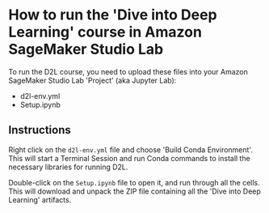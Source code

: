 # How to run the 'Dive into Deep Learning' course in Amazon SageMaker Studio Lab

To run the D2L course, you need to upload these files into your Amazon SageMaker Studio Lab 'Project' (aka Jupyter Lab):

- d2l-env.yml
- Setup.ipynb

## Instructions 

Right click on the `d2l-env.yml` file and choose 'Build Conda Environment'. This will start a Terminal Session and run Conda commands to install the necessary libraries for running D2L.

Double-click on the `Setup.ipynb` file to open it, and run through all the cells. This will download and unpack the ZIP file containing all the 'Dive into Deep Learning' artifacts.

